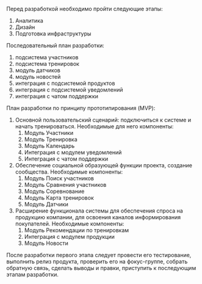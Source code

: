 Перед разработкой необходимо пройти следующие этапы:
1. Аналитика
2. Дизайн
3. Подготовка инфраструктуры


Последовательный план разработки:
1. подсистема участников
2. подсистема тренировок
3. модуль датчиков
4. модуль новостей
5. интеграция с подсистемой продуктов
6. интеграция с подсистемой уведомлений
7. интеграция с чатом поддержки

План разработки по принципу прототипирования (MVP):
1. Основной пользовательский сценарий: подключиться к системе и начать тренироваться. Необходимые для него компоненты:
	1. Модуль Участники
	2. Модуль Тренировка
	3. Модуль Календарь
	4. Интеграция с модулем уведомлений
	5. Интеграция с чатом поддержки
2. Обеспечение социальной образующей функции проекта, создание сообщества. Необходимые компоненты:
	1. Модуль Поиск участников
	2. Модуль Сравнения участников
	3. Модуль Соревнование
	4. Модуль Карта тренировок
	5. Модуль Датчики
3. Расширение функционала системы для обеспечения спроса на продукцию компании, для освоения каналов информирования покупателей. Необходимые компоненты:
	1. Модуль Рекомендации по тренировкам
	2. Интеграция с модулем продукции
	3. Модуль Новости

После разработки первого этапа следует провести его тестирование, выполнить релиз продукта, проверить его на фокус-группе, собрать обратную связь, сделать выводы и правки, приступить к последующим этапам разработки.